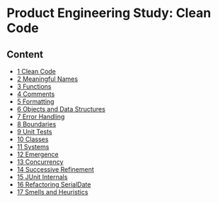 Product Engineering Study: Clean Code
========

## Content

* [1 Clean Code](01_clean_code/README.md)
* [2 Meaningful Names](02_meaningful_names/README.md)
* [3 Functions](03_functions/README.md)
* [4 Comments](04_commennts/README.md)
* [5 Formatting](05_formatting/README.md)
* [6 Objects and Data Structures](06_objects/README.md)
* [7 Error Handling](07_error_handling/README.md)
* [8 Boundaries](08_boundaries/README.md)
* [9 Unit Tests](09_unit_tests/README.md)
* [10 Classes](10_classes/README.md)
* [11 Systems](11_systems/README.md)
* [12 Emergence](12_emergence/README.md)
* [13 Concurrency](13_concurrency/README.md)
* [14 Successive Refinement](14_successive_refinement/README.md)
* [15 JUnit Internals](15_junit_internals/README.md)
* [16 Refactoring SerialDate](16_refactoring_serialdate/README.md)
* [17 Smells and Heuristics](17_smells_heuristics/README.md)